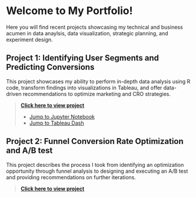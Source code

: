 # Welcome to My Portfolio!

Here you will find recent projects showcasing my technical and business acumen in data anaylsis, data visualization, strategic planning, and experiment design.

## Project 1: Identifying User Segments and Predicting Conversions

This project showcases my ability to perform in-depth data analysis using R code, transform findings into visualizations in Tableau, and offer data-driven recommendations to optimize marketing and CRO strategies.

> [**Click here to view project**](https://krista-lowry.github.io/data-analysis/)
> - [Jump to Jupyter Notebook](https://github.com/krista-lowry/data-analysis/blob/main/r-code-markdown.ipynb)
> - [Jump to Tableau Dash](https://public.tableau.com/app/profile/krista.lowry/viz/OnlineShopperIntent-TableauDash/Performance)

## Project 2: Funnel Conversion Rate Optimization and A/B test
This project describes the process I took from identifying an optimization opportunity through funnel analysis to designing and executing an A/B test and providing recommendations on further iterations. 

> [**Click here to view project**](https://krista-lowry.github.io/funnel-cro)
